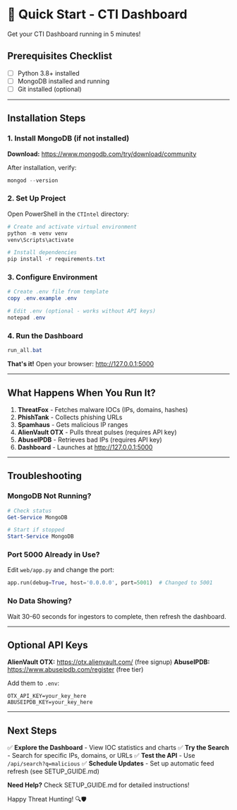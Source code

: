 # 🚀 Quick Start - CTI Dashboard

Get your CTI Dashboard running in 5 minutes!

## Prerequisites Checklist

- [ ] Python 3.8+ installed
- [ ] MongoDB installed and running
- [ ] Git installed (optional)

---

## Installation Steps

### 1. Install MongoDB (if not installed)

**Download:** https://www.mongodb.com/try/download/community

After installation, verify:
```powershell
mongod --version
```

### 2. Set Up Project

Open PowerShell in the `CTIntel` directory:

```powershell
# Create and activate virtual environment
python -m venv venv
venv\Scripts\activate

# Install dependencies
pip install -r requirements.txt
```

### 3. Configure Environment

```powershell
# Create .env file from template
copy .env.example .env

# Edit .env (optional - works without API keys)
notepad .env
```

### 4. Run the Dashboard

```powershell
run_all.bat
```

**That's it!** Open your browser: http://127.0.0.1:5000

---

## What Happens When You Run It?

1. **ThreatFox** - Fetches malware IOCs (IPs, domains, hashes)
2. **PhishTank** - Collects phishing URLs
3. **Spamhaus** - Gets malicious IP ranges
4. **AlienVault OTX** - Pulls threat pulses (requires API key)
5. **AbuseIPDB** - Retrieves bad IPs (requires API key)
6. **Dashboard** - Launches at http://127.0.0.1:5000

---

## Troubleshooting

### MongoDB Not Running?
```powershell
# Check status
Get-Service MongoDB

# Start if stopped
Start-Service MongoDB
```

### Port 5000 Already in Use?
Edit `web/app.py` and change the port:
```python
app.run(debug=True, host='0.0.0.0', port=5001)  # Changed to 5001
```

### No Data Showing?
Wait 30-60 seconds for ingestors to complete, then refresh the dashboard.

---

## Optional API Keys

**AlienVault OTX:** https://otx.alienvault.com/ (free signup)
**AbuseIPDB:** https://www.abuseipdb.com/register (free tier)

Add them to `.env`:
```
OTX_API_KEY=your_key_here
ABUSEIPDB_KEY=your_key_here
```

---

## Next Steps

✅ **Explore the Dashboard** - View IOC statistics and charts
✅ **Try the Search** - Search for specific IPs, domains, or URLs
✅ **Test the API** - Use `/api/search?q=malicious`
✅ **Schedule Updates** - Set up automatic feed refresh (see SETUP_GUIDE.md)

**Need Help?** Check SETUP_GUIDE.md for detailed instructions!

Happy Threat Hunting! 🔍🛡️
